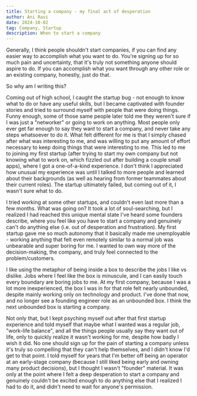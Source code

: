 ```yaml
---
title: Starting a company - my final act of desperation
author: Ani Ravi
date: 2024-10-02
tag: Company, Startup
description: When to start a company
---
```


Generally, I think people shouldn't start companies, if you can find any easier way to accomplish what you want to do. You're signing up for so much pain and uncertainty, that it's truly not something anyone should aspire to do. If you can accomplish what you want through any other role or an existing company, honestly, just do that.

So why am I writing this?

Coming out of high school, I caught the startup bug - not enough to know what to do or have any useful skills, but I became captivated with founder stories and tried to surround myself with people that were doing things. Funny enough, some of those same people later told me they weren't sure if I was just a "networker" or going to work on anything. Most people only ever get far enough to say they want to start a company, and never take any steps whatsoever to do it. What felt different for me is that I simply chased after what was interesting to me, and was willing to put any amount of effort necessary to keep doing things that were interesting to me. This led to me to joining my first startup (after trying to start my own company but not knowing what to work on, which fizzled out after building a couple small apps), where I got a one-of-a-kind experience. I don't think I appreciated how unusual my experience was until I talked to more people and learned about their backgrounds (as well as hearing from former teammates about their current roles). The startup ultimately failed, but coming out of it, I wasn't sure what to do.

I tried working at some other startups, and couldn't even last more than a few months. What was going on? It took a lot of soul-searching, but I realized I had reached this unique mental state I've heard some founders describe, where you feel like you have to start a company and genuinely can't do anything else (i.e. out of desperation and frustration). My first startup gave me so much autonomy that it basically made me unemployable - working anything that felt even remotely similar to a normal job was unbearable and super boring for me. I wanted to own way more of the decision-making, the company, and truly feel connected to the problem/customers.

I like using the metaphor of being inside a box to describe the jobs I like vs dislike. Jobs where I feel like the box is minuscule, and I can easily touch every boundary are boring jobs to me. At my first company, because I was a lot more inexperienced, the box I was in for that role felt nearly unbounded, despite mainly working only on technology and product. I've done that now, and no longer see a founding engineer role as an unbounded box. I think the next unbounded box is starting a company.

Not only that, but I kept psyching myself out after that first startup experience and told myself that maybe what I wanted was a regular job, "work-life balance", and all the things people usually say they want out of life, only to quickly realize it wasn't working for me, despite how badly I wish it did. No one should sign up for the pain of starting a company unless it's truly so compelling that they can't help themselves, and I didn't know I'd get to that point. I told myself for years that I'm better off being an operator at an early-stage company (because I still liked being early and owning many product decisions), but I thought I wasn't "founder" material. It was only at the point where I felt a deep desperation to start a company and genuinely couldn't be excited enough to do anything else that I realized I had to do it, and didn't need to wait for anyone's permission.
